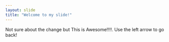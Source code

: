 ```yaml
---
layout: slide
title: "Welcome to my slide!"
---
```

Not sure about the change but This is Awesome!!!!.
Use the left arrow to go back!
